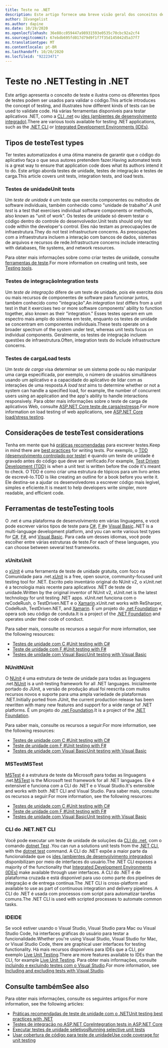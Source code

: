 ```yaml
---
title: Teste no .NET
description: Este artigo fornece uma breve visão geral dos conceitos de teste, da terminologia e das ferramentas para teste no .NET.
author: IEvangelist
ms.author: dapine
ms.date: 10/19/2020
ms.openlocfilehash: 36e88cc059447a98931593e0535c70cbc92a2cf4
ms.sourcegitcommit: 67ebdb695fd017d79d9f1f7f35d145042d5a37f7
ms.translationtype: MT
ms.contentlocale: pt-BR
ms.lasthandoff: 10/20/2020
ms.locfileid: "92223471"
---
```

# <a name="testing-in-net"></a><span data-ttu-id="8d9d3-103">Teste no .NET</span><span class="sxs-lookup"><span data-stu-id="8d9d3-103">Testing in .NET</span></span>

<span data-ttu-id="8d9d3-104">Este artigo apresenta o conceito de teste e ilustra como os diferentes tipos de testes podem ser usados para validar o código.</span><span class="sxs-lookup"><span data-stu-id="8d9d3-104">This article introduces the concept of testing, and illustrates how different kinds of tests can be used to validate code.</span></span> <span data-ttu-id="8d9d3-105">Há várias ferramentas disponíveis para testar aplicativos .NET, como a [CLI .net](#net-cli) ou [ides (ambientes de desenvolvimento integrado)](#ide).</span><span class="sxs-lookup"><span data-stu-id="8d9d3-105">There are various tools available for testing .NET applications, such as the [.NET CLI](#net-cli) or [Integrated Development Environments (IDEs)](#ide).</span></span>

## <a name="test-types"></a><span data-ttu-id="8d9d3-106">Tipos de teste</span><span class="sxs-lookup"><span data-stu-id="8d9d3-106">Test types</span></span>

<span data-ttu-id="8d9d3-107">Ter testes automatizados é uma ótima maneira de garantir que o código do aplicativo faça o que seus autores pretendem fazer.</span><span class="sxs-lookup"><span data-stu-id="8d9d3-107">Having automated tests is a great way to ensure that application code does what its authors intend it to do.</span></span> <span data-ttu-id="8d9d3-108">Este artigo aborda testes de unidade, testes de integração e testes de carga.</span><span class="sxs-lookup"><span data-stu-id="8d9d3-108">This article covers unit tests, integration tests, and load tests.</span></span>

### <a name="unit-tests"></a><span data-ttu-id="8d9d3-109">Testes de unidade</span><span class="sxs-lookup"><span data-stu-id="8d9d3-109">Unit tests</span></span>

<span data-ttu-id="8d9d3-110">Um *teste de unidade* é um teste que exercita componentes ou métodos de software individuais, também conhecido como "unidade de trabalho".</span><span class="sxs-lookup"><span data-stu-id="8d9d3-110">A *unit test* is a test that exercises individual software components or methods, also known as "unit of work".</span></span> <span data-ttu-id="8d9d3-111">Os testes de unidade só devem testar o código dentro do controle do desenvolvedor.</span><span class="sxs-lookup"><span data-stu-id="8d9d3-111">Unit tests should only test code within the developer's control.</span></span> <span data-ttu-id="8d9d3-112">Eles não testam as preocupações de infraestrutura.</span><span class="sxs-lookup"><span data-stu-id="8d9d3-112">They do not test infrastructure concerns.</span></span> <span data-ttu-id="8d9d3-113">As preocupações com a infraestrutura incluem a interação com bancos de dados, sistemas de arquivos e recursos de rede.</span><span class="sxs-lookup"><span data-stu-id="8d9d3-113">Infrastructure concerns include interacting with databases, file systems, and network resources.</span></span>

<span data-ttu-id="8d9d3-114">Para obter mais informações sobre como criar testes de unidade, consulte [ferramentas de teste](#testing-tools).</span><span class="sxs-lookup"><span data-stu-id="8d9d3-114">For more information on creating unit tests, see [Testing tools](#testing-tools).</span></span>

### <a name="integration-tests"></a><span data-ttu-id="8d9d3-115">Testes de integração</span><span class="sxs-lookup"><span data-stu-id="8d9d3-115">Integration tests</span></span>

<span data-ttu-id="8d9d3-116">Um *teste de integração* difere de um teste de unidade, pois ele exercita dois ou mais recursos de componentes de software para funcionar juntos, também conhecido como "integração".</span><span class="sxs-lookup"><span data-stu-id="8d9d3-116">An *integration test* differs from a unit test in that it exercises two or more software components' ability to function together, also known as their "integration."</span></span> <span data-ttu-id="8d9d3-117">Esses testes operam em um espectro mais amplo do sistema em teste, enquanto os testes de unidade se concentram em componentes individuais.</span><span class="sxs-lookup"><span data-stu-id="8d9d3-117">These tests operate on a broader spectrum of the system under test, whereas unit tests focus on individual components.</span></span> <span data-ttu-id="8d9d3-118">Geralmente, os testes de integração incluem questões de infraestrutura.</span><span class="sxs-lookup"><span data-stu-id="8d9d3-118">Often, integration tests do include infrastructure concerns.</span></span>

### <a name="load-tests"></a><span data-ttu-id="8d9d3-119">Testes de carga</span><span class="sxs-lookup"><span data-stu-id="8d9d3-119">Load tests</span></span>

<span data-ttu-id="8d9d3-120">Um *teste de carga* visa determinar se um sistema pode ou não manipular uma carga especificada, por exemplo, o número de usuários simultâneos usando um aplicativo e a capacidade do aplicativo de lidar com as interações de uma resposta.</span><span class="sxs-lookup"><span data-stu-id="8d9d3-120">A *load test* aims to determine whether or not a system can handle a specified load, for example, the number of concurrent users using an application and the app's ability to handle interactions responsively.</span></span> <span data-ttu-id="8d9d3-121">Para obter mais informações sobre o teste de carga de aplicativos Web, consulte [ASP.NET Core teste de carga/estresse](/aspnet/core/test/load-tests).</span><span class="sxs-lookup"><span data-stu-id="8d9d3-121">For more information on load testing of web applications, see [ASP.NET Core load/stress testing](/aspnet/core/test/load-tests).</span></span>

## <a name="test-considerations"></a><span data-ttu-id="8d9d3-122">Considerações de teste</span><span class="sxs-lookup"><span data-stu-id="8d9d3-122">Test considerations</span></span>

<span data-ttu-id="8d9d3-123">Tenha em mente que há [práticas recomendadas](unit-testing-best-practices.md) para escrever testes.</span><span class="sxs-lookup"><span data-stu-id="8d9d3-123">Keep in mind there are [best practices](unit-testing-best-practices.md) for writing tests.</span></span> <span data-ttu-id="8d9d3-124">Por exemplo, o [TDD (desenvolvimento controlado por teste)](https://deviq.com/test-driven-development) é quando um teste de unidade é gravado antes do código que deve ser verificado.</span><span class="sxs-lookup"><span data-stu-id="8d9d3-124">For example, [Test Driven Development (TDD)](https://deviq.com/test-driven-development) is when a unit test is written before the code it's meant to check.</span></span> <span data-ttu-id="8d9d3-125">O TDD é como criar uma estrutura de tópicos para um livro antes de escrevê-lo.</span><span class="sxs-lookup"><span data-stu-id="8d9d3-125">TDD is like creating an outline for a book before you write it.</span></span> <span data-ttu-id="8d9d3-126">Ele destina-se a ajudar os desenvolvedores a escrever código mais legível, simples e eficiente.</span><span class="sxs-lookup"><span data-stu-id="8d9d3-126">It is meant to help developers write simpler, more readable, and efficient code.</span></span>

## <a name="testing-tools"></a><span data-ttu-id="8d9d3-127">Ferramentas de teste</span><span class="sxs-lookup"><span data-stu-id="8d9d3-127">Testing tools</span></span>

<span data-ttu-id="8d9d3-128">O .net é uma plataforma de desenvolvimento em várias linguagens, e você pode escrever vários tipos de teste para [C#](../../csharp/index.yml), [F #](../../fsharp/index.yml)e [Visual Basic](../../visual-basic/index.yml).</span><span class="sxs-lookup"><span data-stu-id="8d9d3-128">.NET is a multi-language development platform, and you can write various test types for [C#](../../csharp/index.yml), [F#](../../fsharp/index.yml), and [Visual Basic](../../visual-basic/index.yml).</span></span> <span data-ttu-id="8d9d3-129">Para cada um desses idiomas, você pode escolher entre várias estruturas de teste.</span><span class="sxs-lookup"><span data-stu-id="8d9d3-129">For each of these languages, you can choose between several test frameworks.</span></span>

### <a name="xunit"></a><span data-ttu-id="8d9d3-130">xUnit</span><span class="sxs-lookup"><span data-stu-id="8d9d3-130">xUnit</span></span>

<span data-ttu-id="8d9d3-131">o [xUnit](https://xunit.net) é uma ferramenta de teste de unidade gratuita, com foco na Comunidade para .net.</span><span class="sxs-lookup"><span data-stu-id="8d9d3-131">[xUnit](https://xunit.net) is a free, open source, community-focused unit testing tool for .NET.</span></span> <span data-ttu-id="8d9d3-132">Escrito pelo inventário original do NUnit v2, o xUnit.net é a tecnologia mais recente para aplicativos .NET de teste de unidade.</span><span class="sxs-lookup"><span data-stu-id="8d9d3-132">Written by the original inventor of NUnit v2, xUnit.net is the latest technology for unit testing .NET apps.</span></span> <span data-ttu-id="8d9d3-133">xUnit.net funciona com o reCodeRush, o TestDriven.NET e o [Xamarin](/apps/xamarin).</span><span class="sxs-lookup"><span data-stu-id="8d9d3-133">xUnit.net works with ReSharper, CodeRush, TestDriven.NET, and [Xamarin](/apps/xamarin).</span></span> <span data-ttu-id="8d9d3-134">É um projeto do [.net Foundation](https://dotnetfoundation.org) e opera sob seu código de conduta.</span><span class="sxs-lookup"><span data-stu-id="8d9d3-134">It is a project of the [.NET Foundation](https://dotnetfoundation.org) and operates under their code of conduct.</span></span>

<span data-ttu-id="8d9d3-135">Para saber mais, consulte os recursos a seguir:</span><span class="sxs-lookup"><span data-stu-id="8d9d3-135">For more information, see the following resources:</span></span>

- [<span data-ttu-id="8d9d3-136">Testes de unidade com C #</span><span class="sxs-lookup"><span data-stu-id="8d9d3-136">Unit testing with C#</span></span>](unit-testing-with-dotnet-test.md)
- [<span data-ttu-id="8d9d3-137">Teste de unidade com F #</span><span class="sxs-lookup"><span data-stu-id="8d9d3-137">Unit testing with F#</span></span>](unit-testing-fsharp-with-dotnet-test.md)
- [<span data-ttu-id="8d9d3-138">Testes de unidade com Visual Basic</span><span class="sxs-lookup"><span data-stu-id="8d9d3-138">Unit testing with Visual Basic</span></span>](unit-testing-visual-basic-with-dotnet-test.md)

### <a name="nunit"></a><span data-ttu-id="8d9d3-139">NUnit</span><span class="sxs-lookup"><span data-stu-id="8d9d3-139">NUnit</span></span>

<span data-ttu-id="8d9d3-140">O [NUnit](https://nunit.org) é uma estrutura de teste de unidade para todas as linguagens .net.</span><span class="sxs-lookup"><span data-stu-id="8d9d3-140">[NUnit](https://nunit.org) is a unit-testing framework for all .NET languages.</span></span> <span data-ttu-id="8d9d3-141">Inicialmente portado do JUnit, a versão de produção atual foi reescrita com muitos recursos novos e suporte para uma ampla variedade de plataformas .NET.</span><span class="sxs-lookup"><span data-stu-id="8d9d3-141">Initially ported from JUnit, the current production release has been rewritten with many new features and support for a wide range of .NET platforms.</span></span> <span data-ttu-id="8d9d3-142">É um projeto do [.net Foundation](https://dotnetfoundation.org).</span><span class="sxs-lookup"><span data-stu-id="8d9d3-142">It is a project of the [.NET Foundation](https://dotnetfoundation.org).</span></span>

<span data-ttu-id="8d9d3-143">Para saber mais, consulte os recursos a seguir:</span><span class="sxs-lookup"><span data-stu-id="8d9d3-143">For more information, see the following resources:</span></span>

- [<span data-ttu-id="8d9d3-144">Testes de unidade com C #</span><span class="sxs-lookup"><span data-stu-id="8d9d3-144">Unit testing with C#</span></span>](unit-testing-with-nunit.md)
- [<span data-ttu-id="8d9d3-145">Teste de unidade com F #</span><span class="sxs-lookup"><span data-stu-id="8d9d3-145">Unit testing with F#</span></span>](unit-testing-fsharp-with-nunit.md)
- [<span data-ttu-id="8d9d3-146">Testes de unidade com Visual Basic</span><span class="sxs-lookup"><span data-stu-id="8d9d3-146">Unit testing with Visual Basic</span></span>](unit-testing-visual-basic-with-nunit.md)

### <a name="mstest"></a><span data-ttu-id="8d9d3-147">MSTest</span><span class="sxs-lookup"><span data-stu-id="8d9d3-147">MSTest</span></span>

<span data-ttu-id="8d9d3-148">[MSTest](https://github.com/Microsoft/testfx-docs) é a estrutura de teste da Microsoft para todas as linguagens .net.</span><span class="sxs-lookup"><span data-stu-id="8d9d3-148">[MSTest](https://github.com/Microsoft/testfx-docs) is the Microsoft test framework for all .NET languages.</span></span> <span data-ttu-id="8d9d3-149">Ele é extensível e funciona com a CLI do .NET e o Visual Studio.</span><span class="sxs-lookup"><span data-stu-id="8d9d3-149">It's extensible and works with both .NET CLI and Visual Studio.</span></span> <span data-ttu-id="8d9d3-150">Para saber mais, consulte os recursos a seguir:</span><span class="sxs-lookup"><span data-stu-id="8d9d3-150">For more information, see the following resources:</span></span>

- [<span data-ttu-id="8d9d3-151">Testes de unidade com C #</span><span class="sxs-lookup"><span data-stu-id="8d9d3-151">Unit testing with C#</span></span>](unit-testing-with-mstest.md)
- [<span data-ttu-id="8d9d3-152">Teste de unidade com F #</span><span class="sxs-lookup"><span data-stu-id="8d9d3-152">Unit testing with F#</span></span>](unit-testing-fsharp-with-mstest.md)
- [<span data-ttu-id="8d9d3-153">Testes de unidade com Visual Basic</span><span class="sxs-lookup"><span data-stu-id="8d9d3-153">Unit testing with Visual Basic</span></span>](unit-testing-visual-basic-with-mstest.md)

### <a name="net-cli"></a><span data-ttu-id="8d9d3-154">CLI do .NET</span><span class="sxs-lookup"><span data-stu-id="8d9d3-154">.NET CLI</span></span>

<span data-ttu-id="8d9d3-155">Você pode executar um teste de unidade de soluções da [CLI do .net](../tools/index.md), com o comando [dotnet Test](../tools/dotnet-test.md) .</span><span class="sxs-lookup"><span data-stu-id="8d9d3-155">You can run a solutions unit tests from the [.NET CLI](../tools/index.md), with the [dotnet test](../tools/dotnet-test.md) command.</span></span> <span data-ttu-id="8d9d3-156">A CLI do .NET expõe a maior parte da funcionalidade que os [ides (ambientes de desenvolvimento integrados)](#ide) disponibilizam por meio de interfaces do usuário.</span><span class="sxs-lookup"><span data-stu-id="8d9d3-156">The .NET CLI exposes a majority of the functionality that [Integrated Development Environments (IDEs)](#ide) make available through user interfaces.</span></span> <span data-ttu-id="8d9d3-157">A CLI do .NET é de plataforma cruzada e está disponível para uso como parte dos pipelines de integração e de entrega contínua.</span><span class="sxs-lookup"><span data-stu-id="8d9d3-157">The .NET CLI is cross-platform and available to use as part of continuous integration and delivery pipelines.</span></span> <span data-ttu-id="8d9d3-158">A CLI do .NET é usada com processos com script para automatizar tarefas comuns.</span><span class="sxs-lookup"><span data-stu-id="8d9d3-158">The .NET CLI is used with scripted processes to automate common tasks.</span></span>

### <a name="ide"></a><span data-ttu-id="8d9d3-159">IDE</span><span class="sxs-lookup"><span data-stu-id="8d9d3-159">IDE</span></span>

<span data-ttu-id="8d9d3-160">Se você estiver usando o Visual Studio, Visual Studio para Mac ou Visual Studio Code, há interfaces gráficas do usuário para testar a funcionalidade.</span><span class="sxs-lookup"><span data-stu-id="8d9d3-160">Whether you're using Visual Studio, Visual Studio for Mac, or Visual Studio Code, there are graphical user interfaces for testing functionality.</span></span> <span data-ttu-id="8d9d3-161">Há mais recursos disponíveis para IDEs que a CLI, por exemplo [Live Unit Testing](/visualstudio/test/live-unit-testing).</span><span class="sxs-lookup"><span data-stu-id="8d9d3-161">There are more features available to IDEs than the CLI, for example [Live Unit Testing](/visualstudio/test/live-unit-testing).</span></span> <span data-ttu-id="8d9d3-162">Para obter mais informações, consulte [incluindo e excluindo testes com o Visual Studio](/visualstudio/test/live-unit-testing#include-and-exclude-test-projects-and-test-methods).</span><span class="sxs-lookup"><span data-stu-id="8d9d3-162">For more information, see [Including and excluding tests with Visual Studio](/visualstudio/test/live-unit-testing#include-and-exclude-test-projects-and-test-methods).</span></span>

## <a name="see-also"></a><span data-ttu-id="8d9d3-163">Consulte também</span><span class="sxs-lookup"><span data-stu-id="8d9d3-163">See also</span></span>

<span data-ttu-id="8d9d3-164">Para obter mais informações, consulte os seguintes artigos:</span><span class="sxs-lookup"><span data-stu-id="8d9d3-164">For more information, see the following articles:</span></span>

- [<span data-ttu-id="8d9d3-165">Práticas recomendadas de teste de unidade com o .NET</span><span class="sxs-lookup"><span data-stu-id="8d9d3-165">Unit testing best practices with .NET</span></span>](unit-testing-best-practices.md)
- [<span data-ttu-id="8d9d3-166">Testes de integração no ASP.NET Core</span><span class="sxs-lookup"><span data-stu-id="8d9d3-166">Integration tests in ASP.NET Core</span></span>](/aspnet/core/test/integration-tests#test-app-prerequisites)
- [<span data-ttu-id="8d9d3-167">Executar testes de unidade seletivos</span><span class="sxs-lookup"><span data-stu-id="8d9d3-167">Running selective unit tests</span></span>](selective-unit-tests.md)
- [<span data-ttu-id="8d9d3-168">Usar cobertura de código para teste de unidade</span><span class="sxs-lookup"><span data-stu-id="8d9d3-168">Use code coverage for unit testing</span></span>](unit-testing-code-coverage.md)
